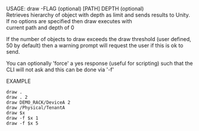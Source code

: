 USAGE:  draw -FLAG (optional) [PATH] DEPTH (optional)   
Retrieves hierarchy of object with depth as limit and sends results to Unity.
If no options are specified then draw executes with    
current path and depth of 0          

If the number of objects to draw exceeds the draw threshold (user defined, 50 by default) then a warning prompt will request the user if this is ok to send. 

You can optionally 'force' a yes response (useful for scripting) such that the CLI will not ask and this can be done via '-f'

EXAMPLE   

    draw .  
    draw . 2  
    draw DEMO_RACK/DeviceA 2
    draw /Physical/TenantA
    draw $x
    draw -f $x 1  
    draw -f $x 5  
